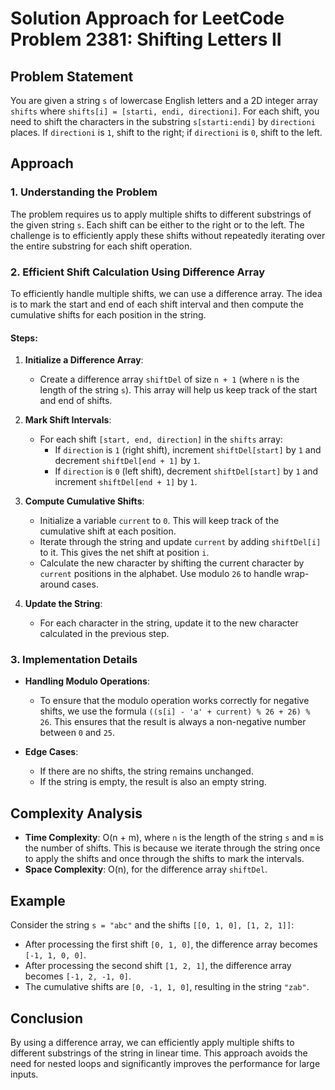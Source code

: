 # Solution Approach for LeetCode Problem 2381: Shifting Letters II

## Problem Statement
You are given a string `s` of lowercase English letters and a 2D integer array `shifts` where `shifts[i] = [starti, endi, directioni]`. For each shift, you need to shift the characters in the substring `s[starti:endi]` by `directioni` places. If `directioni` is `1`, shift to the right; if `directioni` is `0`, shift to the left.

## Approach

### 1. Understanding the Problem
The problem requires us to apply multiple shifts to different substrings of the given string `s`. Each shift can be either to the right or to the left. The challenge is to efficiently apply these shifts without repeatedly iterating over the entire substring for each shift operation.

### 2. Efficient Shift Calculation Using Difference Array
To efficiently handle multiple shifts, we can use a difference array. The idea is to mark the start and end of each shift interval and then compute the cumulative shifts for each position in the string.

#### Steps:
1. **Initialize a Difference Array**:
   - Create a difference array `shiftDel` of size `n + 1` (where `n` is the length of the string `s`). This array will help us keep track of the start and end of shifts.

2. **Mark Shift Intervals**:
   - For each shift `[start, end, direction]` in the `shifts` array:
     - If `direction` is `1` (right shift), increment `shiftDel[start]` by `1` and decrement `shiftDel[end + 1]` by `1`.
     - If `direction` is `0` (left shift), decrement `shiftDel[start]` by `1` and increment `shiftDel[end + 1]` by `1`.

3. **Compute Cumulative Shifts**:
   - Initialize a variable `current` to `0`. This will keep track of the cumulative shift at each position.
   - Iterate through the string and update `current` by adding `shiftDel[i]` to it. This gives the net shift at position `i`.
   - Calculate the new character by shifting the current character by `current` positions in the alphabet. Use modulo `26` to handle wrap-around cases.

4. **Update the String**:
   - For each character in the string, update it to the new character calculated in the previous step.

### 3. Implementation Details
- **Handling Modulo Operations**:
  - To ensure that the modulo operation works correctly for negative shifts, we use the formula `((s[i] - 'a' + current) % 26 + 26) % 26`. This ensures that the result is always a non-negative number between `0` and `25`.

- **Edge Cases**:
  - If there are no shifts, the string remains unchanged.
  - If the string is empty, the result is also an empty string.

## Complexity Analysis
- **Time Complexity**: O(n + m), where `n` is the length of the string `s` and `m` is the number of shifts. This is because we iterate through the string once to apply the shifts and once through the shifts to mark the intervals.
- **Space Complexity**: O(n), for the difference array `shiftDel`.

## Example
Consider the string `s = "abc"` and the shifts `[[0, 1, 0], [1, 2, 1]]`:
- After processing the first shift `[0, 1, 0]`, the difference array becomes `[-1, 1, 0, 0]`.
- After processing the second shift `[1, 2, 1]`, the difference array becomes `[-1, 2, -1, 0]`.
- The cumulative shifts are `[0, -1, 1, 0]`, resulting in the string `"zab"`.

## Conclusion
By using a difference array, we can efficiently apply multiple shifts to different substrings of the string in linear time. This approach avoids the need for nested loops and significantly improves the performance for large inputs.